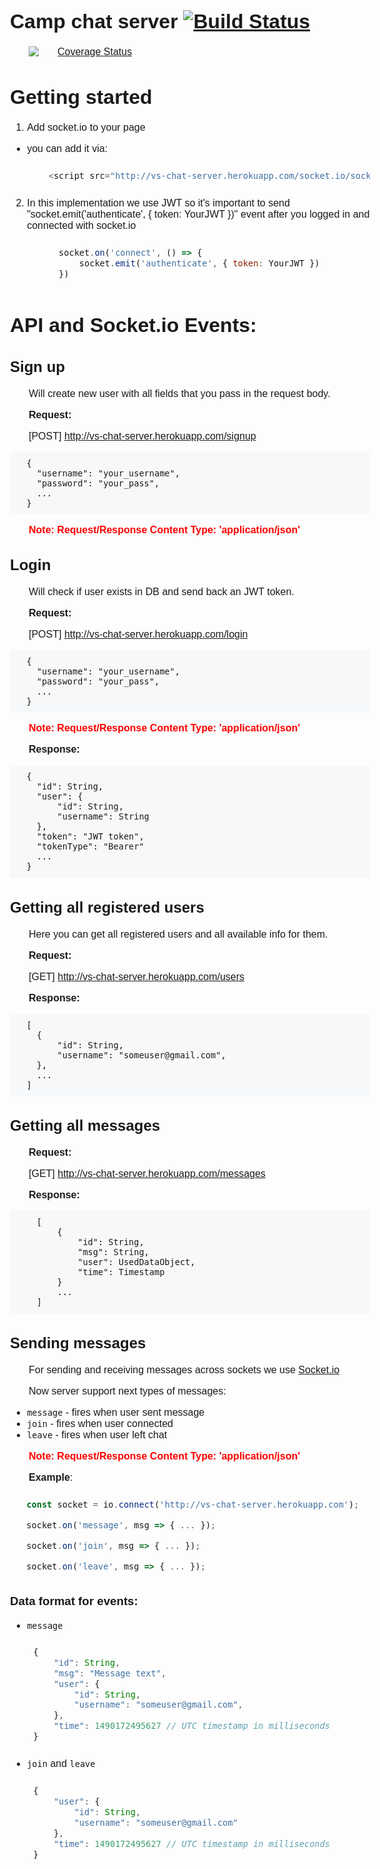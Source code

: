 # Camp chat server [![Build Status](https://travis-ci.org/VitaliySokolov/camp-chat-server.svg?branch=master)](https://travis-ci.org/VitaliySokolov/camp-chat-server)
[![Coverage Status](https://coveralls.io/repos/github/VitaliySokolov/camp-chat-server/badge.svg?branch=master)](https://coveralls.io/github/VitaliySokolov/camp-chat-server?branch=master)

# Getting started

1. Add socket.io to your page
  * you can add it via:
     ```javascript
        <script src="http://vs-chat-server.herokuapp.com/socket.io/socket.io.js"></script>
     ```
2. In this implementation we use JWT so it's important to send "socket.emit('authenticate', { token: YourJWT })" event after you logged in and connected with socket.io
   ```javascript
        socket.on('connect', () => {
            socket.emit('authenticate', { token: YourJWT })
        })
   ```

# API and Socket.io Events:

## Sign up
Will create new user with all fields that you pass in the request body.


**Request:**

[POST] http://vs-chat-server.herokuapp.com/signup
```
  {
    "username": "your_username",
    "password": "your_pass",
    ...
  }
```
<span class="warning">**Note:** Request/Response Content Type: 'application/json'</span>

## Login
Will check if user exists in DB and send back an JWT token.


**Request:**

[POST] http://vs-chat-server.herokuapp.com/login
```
  {
    "username": "your_username",
    "password": "your_pass",
    ...
  }
```
<span class="warning">**Note:** Request/Response Content Type: 'application/json'</span>


**Response:**

```
  {
    "id": String,
    "user": {
        "id": String,
        "username": String
    },
    "token": "JWT token",
    "tokenType": "Bearer"
    ...
  }
```

## Getting all registered users
Here you can get all registered users and all available info for them.


**Request:**

[GET] http://vs-chat-server.herokuapp.com/users

**Response:**

```
  [
    {
        "id": String,
        "username": "someuser@gmail.com",
    },
    ...
  ]
```

## Getting all messages

**Request:**

[GET] http://vs-chat-server.herokuapp.com/messages

**Response:**

```
    [
        {
            "id": String,
            "msg": String,
            "user": UsedDataObject,
            "time": Timestamp
        }
        ...
    ]
```

## Sending messages

For sending and receiving messages across sockets
we use [Socket.io](https://github.com/socketio/socket.io)

Now server support next types of messages:

* `message` - fires when user sent message
* `join` - fires when user connected
* `leave`  - fires when user left chat

<span class="warning">**Note:** Request/Response Content Type: 'application/json'</span>

**Example**:
```javascript
  const socket = io.connect('http://vs-chat-server.herokuapp.com');

  socket.on('message', msg => { ... });

  socket.on('join', msg => { ... });

  socket.on('leave', msg => { ... });
```

### Data format for events:
* `message`
    ```javascript
    {
        "id": String,
        "msg": "Message text",
        "user": {
            "id": String,
            "username": "someuser@gmail.com",
        },
        "time": 1490172495627 // UTC timestamp in milliseconds
    }
    ```
* `join` and `leave`
    ```javascript
    {
        "user": {
            "id": String,
            "username": "someuser@gmail.com"
        },
        "time": 1490172495627 // UTC timestamp in milliseconds
    }
    ```

<style>
    body {
        font-size: 16px;
        font-family: Arial, Calibri, sans-serif;
        margin: 0;
        padding: 1em;
    }
    p {
       text-indent: 30px;
    }
    pre {
        background: #f6f8fa;
        padding: 10px;
    }

    .warning {
        font-weight: bold;
        color: red;
    }
</style>
